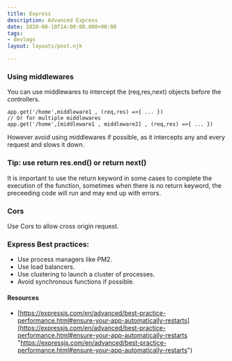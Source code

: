```yaml
---
title: Express
description: Advanced Express
date: 2020-08-10T14:00:00.000+00:00
tags:
- devlogs
layout: layouts/post.njk

---
```

### Using middlewares

You can use middlewares to intercept the (req,res,next) objects before the controllers.

    app.get('/home',middleware1 , (req,res) =>{ ... })
    // Or for multiple middlewares
    app.get('/home',[middleware1 , middleware2] , (req,res) =>{ ... })

However avoid using middlewares if possible, as it intercepts any and every request and slows it down.

### Tip: use return res.end() or return next()

It is important to use the return keyword in some cases to complete the execution of the function, sometimes when there is no return keyword, the preceeding code will run and may end up with errors.

### Cors

Use Cors to allow cross origin request.

### Express Best practices:

* Use process managers like PM2.
* Use load balancers.
* Use clustering to launch a cluster of processes.
* Avoid synchronous functions if possible.

#### Resources

* [https://expressjs.com/en/advanced/best-practice-performance.html#ensure-your-app-automatically-restarts](https://expressjs.com/en/advanced/best-practice-performance.html#ensure-your-app-automatically-restarts "https://expressjs.com/en/advanced/best-practice-performance.html#ensure-your-app-automatically-restarts")